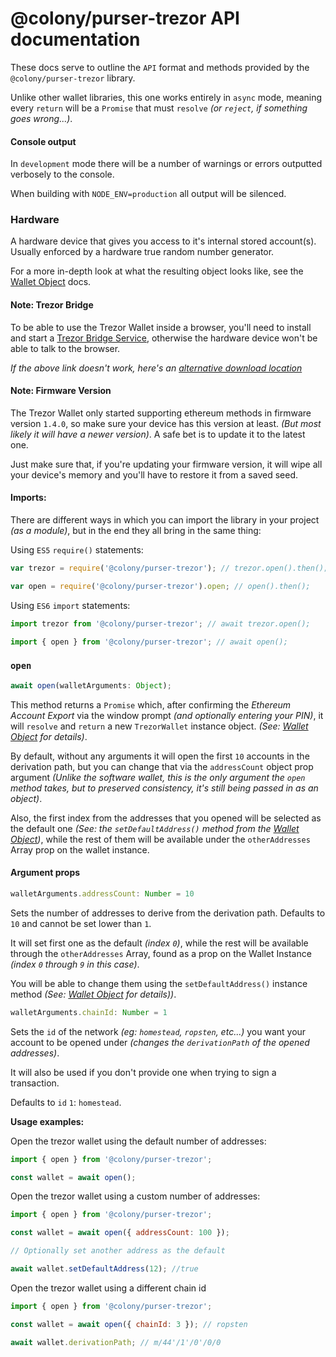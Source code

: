 # @colony/purser-trezor API documentation

These docs serve to outline the `API` format and methods provided by the `@colony/purser-trezor` library.

Unlike other wallet libraries, this one works entirely in `async` mode, meaning every `return` will be a `Promise` that must `resolve` _(or `reject`, if something goes wrong...)_.

#### Console output

In `development` mode there will be a number of warnings or errors outputted verbosely to the console.

When building with `NODE_ENV=production` all output will be silenced.

### Hardware

A hardware device that gives you access to it's internal stored account(s). Usually enforced by a hardware true random number generator.

For a more in-depth look at what the resulting object looks like, see the [Wallet Object](wallet-object.md) docs.

#### Note: Trezor Bridge

To be able to use the Trezor Wallet inside a browser, you'll need to install and start a [Trezor Bridge Service](https://wallet.trezor.io/#/bridge), otherwise the hardware device won't be able to talk to the browser.

_If the above link doesn't work, here's an [alternative download location](https://wallet.trezor.io/data/bridge/latest/index.html)_

#### Note: Firmware Version

The Trezor Wallet only started supporting ethereum methods in firmware version `1.4.0`, so make sure your device has this version at least. _(But most likely it will have a newer version)_. A safe bet is to update it to the latest one.

Just make sure that, if you're updating your firmware version, it will wipe all your device's memory and you'll have to restore it from a saved seed.

#### Imports:

There are different ways in which you can import the library in your project _(as a module)_, but in the end they all bring in the same thing:

Using `ES5` `require()` statements:
```js
var trezor = require('@colony/purser-trezor'); // trezor.open().then();

var open = require('@colony/purser-trezor').open; // open().then();
```

Using `ES6` `import` statements:
```js
import trezor from '@colony/purser-trezor'; // await trezor.open();

import { open } from '@colony/purser-trezor'; // await open();
```

### `open`

```js
await open(walletArguments: Object);
```

This method returns a `Promise` which, after confirming the _Ethereum Account Export_ via the window prompt _(and optionally entering your PIN)_, it will `resolve` and `return` a new `TrezorWallet` instance object. _(See: [Wallet Object](wallet-object.md) for details)_.

By default, without any arguments it will open the first `10` accounts in the derivation path, but you can change that via the `addressCount` object prop argument _(Unlike the software wallet, this is the only argument the `open` method takes, but to preserved consistency, it's still being passed in as an object)_.

Also, the first index from the addresses that you opened will be selected as the default one _(See: the `setDefaultAddress()` method from the [Wallet Object](wallet-object.md))_, while the rest of them will be available under the `otherAddresses` Array prop on the wallet instance.

#### Argument props

```js
walletArguments.addressCount: Number = 10
```

Sets the number of addresses to derive from the derivation path. Defaults to `10` and cannot be set lower than `1`.

It will set first one as the default _(index `0`)_, while the rest will be available through the `otherAddresses` Array, found as a prop on the Wallet Instance _(index `0` through `9` in this case)_.

You will be able to change them using the `setDefaultAddress()` instance method _(See: [Wallet Object](wallet-object.md) for details))_.

```js
walletArguments.chainId: Number = 1
```

Sets the `id` of the network _(eg: `homestead`, `ropsten`, etc...)_ you want your account to be opened under _(changes the `derivationPath` of the opened addresses)_.

It will also be used if you don't provide one when trying to sign a transaction.

Defaults to `id` `1`: `homestead`.

**Usage examples:**

Open the trezor wallet using the default number of addresses:
```js
import { open } from '@colony/purser-trezor';

const wallet = await open();
```

Open the trezor wallet using a custom number of addresses:
```js
import { open } from '@colony/purser-trezor';

const wallet = await open({ addressCount: 100 });

// Optionally set another address as the default

await wallet.setDefaultAddress(12); //true
```

Open the trezor wallet using a different chain id
```js
import { open } from '@colony/purser-trezor';

const wallet = await open({ chainId: 3 }); // ropsten

await wallet.derivationPath; // m/44'/1'/0'/0/0
```
